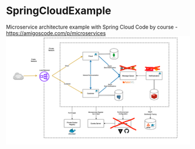 # SpringCloudExample
Microservice architecture example with Spring Cloud
Code by course - https://amigoscode.com/p/microservices
![alt text](https://github.com/TheTOXIN/SpringCloudExample/blob/master/microservices%20architecture.png?raw=true)
